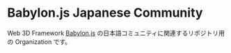 # Babylon.js Japanese Community

Web 3D Framework [Babylon.js](https://www.babylonjs.com/) の日本語コミュニティに関連するリポジトリ用の Organization です。
